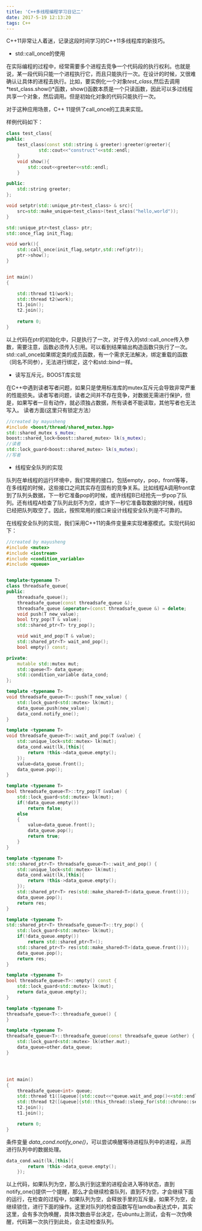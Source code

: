 ```yaml
---
title: 'C++多线程编程学习日记二'
date: 2017-5-19 12:13:20
tags: C++
---
```


C++11非常让人着迷，记录这段时间学习的C++11多线程库的新技巧。
<!--more-->

* std::call_once的使用

在实际编程的过程中，经常需要多个进程去竞争一个代码段的执行权利。也就是说，某一段代码只能一个进程执行它，而且只能执行一次。在设计的时候，又很难确认让具体的进程去执行。比如，要实例化一个对象*test_class*,然后去调用*test_class.show()*函数，show()函数本质是一个只读函数，因此可以多过线程共享一个对象，然后调用。但是初始化对象的代码只能执行一次。

对于这种应用场景，C++ 11提供了call_once的工具来实现。

样例代码如下：

```cpp
class test_class{
public:
    test_class(const std::string & greeter):greeter(greeter){
            std::cout<<"construct"<<std::endl;
    }
    void show(){
        std::cout<<greeter<<std::endl;
    }

public:
    std::string greeter;
};

void setptr(std::unique_ptr<test_class> & src){
    src=std::make_unique<test_class>(test_class("hello,world"));
}

std::unique_ptr<test_class> ptr;
std::once_flag init_flag;

void work(){
    std::call_once(init_flag,setptr,std::ref(ptr));
    ptr->show();
}


int main()
{

    std::thread t1(work);
    std::thread t2(work);
    t1.join();
    t2.join();
    
    return 0;
}
```

以上代码在ptr的初始化中，只是执行了一次，对于传入的std::call_once传入参数，需要注意，函数必须传入引用。可以看到结果输出构造函数只执行了一次。std::call_once如果绑定类的成员函数，有一个需求无法解决，绑定重载的函数（同名不同参），无法进行绑定，这个和std::bind一样。

* 读写互斥元，BOOST库实现

在C++中遇到读者写者问题，如果只是使用标准库的mutex互斥元会导致非常严重的性能损失。读者写者问题，读者之间并不存在竞争，对数据无需进行保护，但是，如果写者一旦有动作，就必须独占数据，所有读者不能读取，其他写者也无法写入。
读者方面(这里只有锁定方法）


```c++
//created by mayusheng
#include <boost/thread/shared_mutex.hpp>
std::shared_mutex s_mutex;
boost::shared_lock<boost::shared_mutex> lk(s_mutex);
//读者
std::lock_guard<boost::shared_mutex> lk(s_mutex);
//写者
```

* 线程安全队列的实现

队列在单线程的运行环境中，我们常用的接口，包括empty，pop，front等等，在多线程的时候，这些接口之间其实存在固有的竞争关系。比如线程A调用front拿到了队列头数据，下一秒它准备pop的时候，或许线程B已经抢先一步pop了队列。还有线程A检查了队列此刻不为空，或许下一秒它准备取数据的时候，线程B已经把队列取空了。因此，按照常用的接口来设计线程安全队列是不可靠的。

在线程安全队列的实现，我们采用C++11的条件变量来实现堵塞模式。实现代码如下：


```cpp
//created by mayusheng
#include <mutex>
#include <iostream>
#include <condition_variable>
#include <queue>


template<typename T>
class threadsafe_queue{
public:
    threadsafe_queue();
    threadsafe_queue(const threadsafe_queue &);
    threadsafe_queue &operator=(const threadsafe_queue &) = delete;
    void push(T new_value);
    bool try_pop(T & value);
    std::shared_ptr<T> try_pop();

    void wait_and_pop(T & value);
    std::shared_ptr<T> wait_and_pop();
    bool empty() const;

private:
    mutable std::mutex mut;
    std::queue<T> data_queue;
    std::condition_variable data_cond;
};

template <typename T>
void threadsafe_queue<T>::push(T new_value) {
    std::lock_guard<std::mutex> lk(mut);
    data_queue.push(new_value);
    data_cond.notify_one();
}

template <typename T>
void threadsafe_queue<T>::wait_and_pop(T &value) {
    std::unique_lock<std::mutex> lk(mut);
    data_cond.wait(lk,[this]{
        return !this->data_queue.empty();
    });
    value=data_queue.front();
    data_queue.pop();
}

template <typename T>
bool threadsafe_queue<T>::try_pop(T &value) {
    std::lock_guard<std::mutex> lk(mut);
    if(!data_queue.empty())
        return false;
    else
    {
        value=data_queue.front();
        data_queue.pop();
        return true;
    }
}

template <typename T>
std::shared_ptr<T> threadsafe_queue<T>::wait_and_pop() {
    std::unique_lock<std::mutex> lk(mut);
    data_cond.wait(lk,[this]{
        return !this->data_queue.empty();
    });
    std::shared_ptr<T> res(std::make_shared<T>(data_queue.front()));
    data_queue.pop();
    return res;
}

template <typename T>
std::shared_ptr<T> threadsafe_queue<T>::try_pop() {
    std::lock_guard<std::mutex> lk(mut);
    if(!data_queue.empty())
        return std::shared_ptr<T>();
    std::shared_ptr<T> res(std::make_shared<T>(data_queue.front()));
    data_queue.pop();
    return res;
}

template <typename T>
bool threadsafe_queue<T>::empty() const {
    std::lock_guard<std::mutex> lk(mut);
    return data_queue.empty();
}

template <typename T>
threadsafe_queue<T>::threadsafe_queue() {
}

template <typename T>
threadsafe_queue<T>::threadsafe_queue(const threadsafe_queue &other) {
    std::lock_guard<std::mutex> lk(other.mut);
    data_queue=other.data_queue;
}




int main()
{
    threadsafe_queue<int> queue;
    std::thread t1([&queue]{std::cout<<*queue.wait_and_pop()<<std::endl;});
    std::thread t2([&queue]{std::this_thread::sleep_for(std::chrono::seconds(3));queue.push(3);});
    t2.join();
    t1.join();

    return 0;
}
```

条件变量 *data_cond.notify_one()*，可以尝试唤醒等待进程队列中的进程，从而进行队列中的数据处理。

```cpp
data_cond.wait(lk,[this]{
        return !this->data_queue.empty();
    });
```
    
以上代码，如果队列为空，那么执行到这里的进程会进入等待状态，直到notify_one()提供一个提醒，那么才会继续检查队列，直到不为空，才会继续下面的运行，在检查的过程中，如果队列为空，会释放手里的互斥量，如果不为空，会继续锁住，进行下面的操作。这里对队列的检查函数写在lamdba表达式中，其实这里，会有多次伪唤醒，具体次数由平台决定，在ubuntu上测试，会有一次伪唤醒，代码第一次执行到此处，会主动检查队列。


